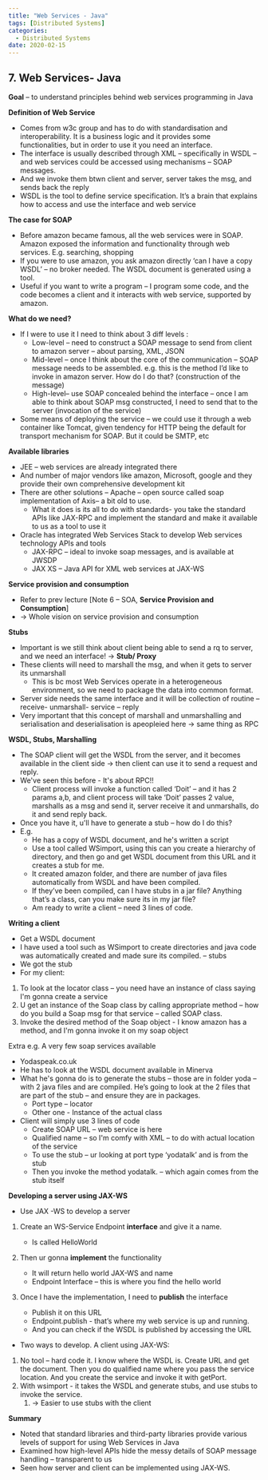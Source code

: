 ```yaml
---
title: "Web Services - Java"
tags: [Distributed Systems]
categories:
  - Distributed Systems
date: 2020-02-15
---
```



## **7. Web Services- Java**


**Goal** – to understand principles behind web services programming in
Java

**Definition of Web Service**
  - Comes from w3c group and has to do with standardisation and
    interoperability. It is a business logic and it provides some
    functionalities, but in order to use it you need an interface.
  - The interface is usually described through XML – specifically in
    WSDL – and web services could be accessed using mechanisms – SOAP
    messages.
  - And we invoke them btwn client and server, server takes the msg, and
    sends back the reply
  - WSDL is the tool to define <span class="underline">service
    specification</span>. It’s a brain that explains how to access and
    use the interface and web service

**The case for SOAP**

  - Before amazon became famous, all the web services were in SOAP.
    Amazon exposed the information and functionality through web
    services. E.g. searching, shopping
  - If you were to use amazon, you ask amazon directly ‘can I have a
    copy WSDL’ – no broker needed. The WSDL document is generated using
    a tool.
  - Useful if you want to write a program – I program some code, and the
    code becomes a client and it interacts with web service, supported
    by amazon.

**What do we need?**

  - If I were to use it I need to think about 3 diff levels :
      - Low-level – need to construct a SOAP message to send from client
        to amazon server – <span class="underline">about parsing</span>,
        XML, JSON
      - Mid-level – once I think about the core of the communication –
        SOAP message needs to be assembled. e.g. this is the method I’d
        like to invoke in amazon server. How do I do that?
        (<span class="underline">construction of the message)</span>
      - High-level– use SOAP concealed behind the interface – once I am
        able to think about SOAP msg constructed, I need to send that to
        the server (<span class="underline">invocation of the
        service</span>)
  - Some means of deploying the service – we could use it through a web
    container like Tomcat, given tendency for HTTP being the default for
    transport mechanism for SOAP. But it could be SMTP, etc

**Available libraries**

  - JEE – web services are already integrated there
  - And number of major vendors like amazon, Microsoft, google and they
    provide their own comprehensive development kit
  - There are other solutions – Apache – open source called soap
    implementation of Axis– a bit old to use.
      - What it does is its all to do with standards- you take the
        standard APIs like JAX-RPC and implement the standard and make
        it available to us as a tool to use it
  - Oracle has integrated Web Services Stack to develop Web services
    technology APIs and tools
      - JAX-RPC – ideal to invoke soap messages, and is available at
        JWSDP
      - JAX XS – Java API for XML web services at JAX-WS

**Service provision and consumption**

  - Refer to prev lecture \[Note 6 – SOA, **Service Provision and
    Consumption**\]
  - → Whole vision on service provision and consumption

**Stubs**

  - Important is we still think about client being able to send a rq to
    server, and we need an interface\! → **Stub/ Proxy**
  - These clients will need to marshall the msg, and when it gets to
    server its unmarshall
      - This is bc most Web Services operate in a heterogeneous
        environment, so we need to package the data into common format.
  - Server side needs the same interface and it will be collection of
    routine – receive- unmarshall- service – reply
  - Very important that this concept of marshall and unmarshalling and
    serialisation and deserialisation is apeopleied here → same thing as
    RPC

**WSDL, Stubs, Marshalling**

  - The SOAP client will get the WSDL from the server, and it becomes
    available in the client side → then client can use it to send a
    request and reply.
  - We've seen this before - It's about RPC\!\!
      - Client process will invoke a function called ‘Doit’ – and it has
        2 params a,b, and client process will take ‘Doit’ passes 2
        value, marshalls as a msg and send it, server receive it and
        unmarshalls, do it and send reply back.
  - Once you have it, u'll have to generate a stub – how do I do this?
  - E.g.
      - He has a copy of WSDL document, and he's written a script
      - Use a tool called WSimport, using this can you create a
        hierarchy of directory, and then go and get WSDL document from
        this URL and it creates a stub for me.
      - It created amazon folder, and there are number of java files
        automatically from WSDL and have been compiled.
      - If they’ve been compiled, can I have stubs in a jar file?
        Anything that’s a class, can you make sure its in my jar file?
      - Am ready to write a client – need 3 lines of code.

**Writing a client**

  - Get a WSDL document
  - I have used a tool such as WSimport to create directories and java
    code was automatically created and made sure its compiled. – stubs
  - We got the stub
  - For my client:

<!-- end list -->

1.  To look at the locator class – you need have an instance of class
    saying I'm gonna create a service
2.  U get an instance of the Soap class by calling appropriate method –
    how do you build a Soap msg for that service – called SOAP class.
3.  Invoke the desired method of the Soap object - I know amazon has a
    method, and I'm gonna invoke it on my soap object

Extra e.g. A very few soap services available
  - Yodaspeak.co.uk
  - He has to look at the WSDL document available in Minerva
  - What he's gonna do is to generate the stubs – those are in folder
    yoda – with 2 java files and are compiled. He’s going to look at the
    2 files that are part of the stub – and ensure they are in packages.
      - Port type – locator
      - Other one - Instance of the actual class
  - Client will simply use 3 lines of code
      - Create SOAP URL – web service is here
      - Qualified name – so I'm comfy with XML – to do with actual
        location of the service
      - To use the stub – ur looking at port type ‘yodatalk’ and is from
        the stub
      - Then you invoke the method yodatalk. – which again comes from
        the stub itself



**Developing a server using JAX-WS**

  - Use JAX -WS to develop a server

<!-- end list -->

1)  Create an WS-Service Endpoint **interface** and give it a name.
      - Is called HelloWorld

2)  Then ur gonna **implement** the functionality
      - It will return hello world JAX-WS and name
      - Endpoint Interface – this is where you find the hello world

3)  Once I have the implementation, I need to **publish** the interface
      - Publish it on this URL
      - Endpoint.publish - that’s where my web service is up and
        running.
      - And you can check if the WSDL is published by accessing the URL

<!-- end list -->

  - Two ways to develop. A client using JAX-WS:

<!-- end list -->

1.  No tool – hard code it. I know where the WSDL is. Create URL and get
    the document. Then you do qualified name where you pass the service
    location. And you create the service and invoke it with getPort.
2.  With wsimport - it takes the WSDL and generate stubs, and use stubs
    to invoke the service.
    1.  → Easier to use stubs with the client

**Summary**
  - Noted that standard libraries and third-party libraries provide
    various levels of support for using Web Services in Java
  - Examined how high-level APIs hide the messy details of SOAP message
    handling – transparent to us
  - Seen how server and client can be implemented using JAX-WS.

<!-- end list -->
